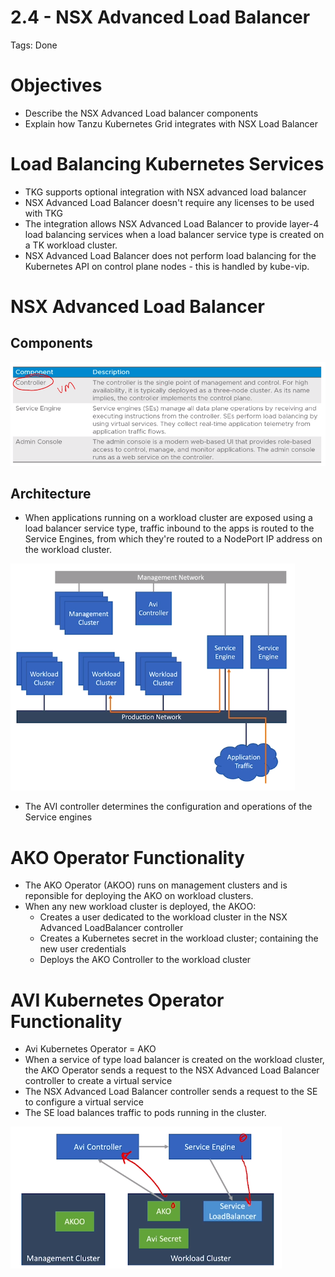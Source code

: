 # 2.4 - NSX Advanced Load Balancer

Tags: Done

# Objectives

- Describe the NSX Advanced Load balancer components
- Explain how Tanzu Kubernetes Grid integrates with NSX Load Balancer

# Load Balancing Kubernetes Services

- TKG supports optional integration with NSX advanced load balancer
- NSX Advanced Load Balancer doesn't require any licenses to be used with TKG
- The integration allows NSX Advanced Load Balancer to provide layer-4 load balancing services when a load balancer service type is created on a TK workload cluster.
- NSX Advanced Load Balancer does not perform load balancing for the Kubernetes API on control plane nodes - this is handled by kube-vip.

# NSX Advanced Load Balancer

## Components

![Untitled](2%204%20-%20NSX%20Advanced%20Load%20Balancer%207c32c952a3bb4f209fd873a932343a70/Untitled.png)

## Architecture

- When applications running on a workload cluster are exposed using a load balancer service type, traffic inbound to the apps is routed to the Service Engines, from which they're routed to a NodePort IP address on the workload cluster.

![Untitled](2%204%20-%20NSX%20Advanced%20Load%20Balancer%207c32c952a3bb4f209fd873a932343a70/Untitled%201.png)

- The AVI controller determines the configuration and operations of the Service engines

# AKO Operator Functionality

- The AKO Operator (AKOO) runs on management clusters and is reponsible for deploying the AKO on workload clusters.
- When any new workload cluster is deployed, the AKOO:
  - Creates a user dedicated to the workload cluster in the NSX Advanced LoadBalancer controller
  - Creates a Kubernetes secret in the workload cluster; containing the new user credentials
  - Deploys the AKO Controller to the workload cluster

# AVI Kubernetes Operator Functionality

- Avi Kubernetes Operator = AKO
- When a service of type load balancer is created on the workload cluster, the AKO Operator sends a request to the NSX Advanced Load Balancer controller to create a virtual service
- The NSX Advanced Load Balancer controller sends a request to the SE to configure a virtual service
- The SE load balances traffic to pods running in the cluster.

![Untitled](2%204%20-%20NSX%20Advanced%20Load%20Balancer%207c32c952a3bb4f209fd873a932343a70/Untitled%202.png)
